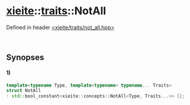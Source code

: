 # [xieite](../../xieite.md)\:\:[traits](../../traits.md)\:\:NotAll
Defined in header [<xieite/traits/not_all.hpp>](../../../include/xieite/traits/not_all.hpp)

&nbsp;

## Synopses
#### 1)
```cpp
template<typename Type, template<typename> typename... Traits>
struct NotAll
: std::bool_constant<xieite::concepts::NotAll<Type, Traits...>> {};
```
